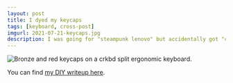 ```yaml
---
layout: post
title: I dyed my keycaps
tags: [keyboard, cross-post]
imgurl: 2021-07-21-keycaps.jpg
description: I was going for "steampunk lenovo" but accidentally got "chocolate strawberry" because my green PCB is visible. See full post for DIY writeup.
---
```


<img alt="Bronze and red keycaps on a crkbd split ergonomic keyboard." src="{{site.baseurl}}/assets/images/2021-07-21-keycaps.jpg" />

You can find [my DIY writeup here](https://imgur.com/a/UHj6yR8).
